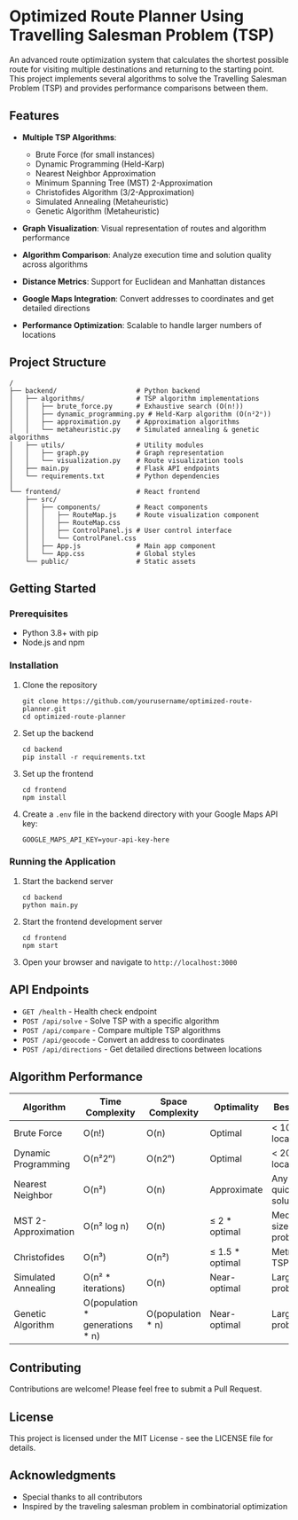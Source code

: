 # Optimized Route Planner Using Travelling Salesman Problem (TSP)

An advanced route optimization system that calculates the shortest possible route for visiting multiple destinations and returning to the starting point. This project implements several algorithms to solve the Travelling Salesman Problem (TSP) and provides performance comparisons between them.

## Features

- **Multiple TSP Algorithms**:
  - Brute Force (for small instances)
  - Dynamic Programming (Held-Karp)
  - Nearest Neighbor Approximation
  - Minimum Spanning Tree (MST) 2-Approximation
  - Christofides Algorithm (3/2-Approximation)
  - Simulated Annealing (Metaheuristic)
  - Genetic Algorithm (Metaheuristic)

- **Graph Visualization**: Visual representation of routes and algorithm performance
- **Algorithm Comparison**: Analyze execution time and solution quality across algorithms
- **Distance Metrics**: Support for Euclidean and Manhattan distances
- **Google Maps Integration**: Convert addresses to coordinates and get detailed directions
- **Performance Optimization**: Scalable to handle larger numbers of locations

## Project Structure

```
/
├── backend/                    # Python backend
│   ├── algorithms/             # TSP algorithm implementations
│   │   ├── brute_force.py      # Exhaustive search (O(n!))
│   │   ├── dynamic_programming.py # Held-Karp algorithm (O(n²2ⁿ))
│   │   ├── approximation.py    # Approximation algorithms
│   │   └── metaheuristic.py    # Simulated annealing & genetic algorithms
│   ├── utils/                  # Utility modules
│   │   ├── graph.py            # Graph representation
│   │   └── visualization.py    # Route visualization tools
│   ├── main.py                 # Flask API endpoints
│   └── requirements.txt        # Python dependencies
│
└── frontend/                   # React frontend
    ├── src/
    │   ├── components/         # React components
    │   │   ├── RouteMap.js     # Route visualization component
    │   │   ├── RouteMap.css
    │   │   ├── ControlPanel.js # User control interface 
    │   │   └── ControlPanel.css
    │   ├── App.js              # Main app component
    │   └── App.css             # Global styles
    └── public/                 # Static assets
```

## Getting Started

### Prerequisites

- Python 3.8+ with pip
- Node.js and npm

### Installation

1. Clone the repository
   ```
   git clone https://github.com/yourusername/optimized-route-planner.git
   cd optimized-route-planner
   ```

2. Set up the backend
   ```
   cd backend
   pip install -r requirements.txt
   ```

3. Set up the frontend
   ```
   cd frontend
   npm install
   ```

4. Create a `.env` file in the backend directory with your Google Maps API key:
   ```
   GOOGLE_MAPS_API_KEY=your-api-key-here
   ```

### Running the Application

1. Start the backend server
   ```
   cd backend
   python main.py
   ```

2. Start the frontend development server
   ```
   cd frontend
   npm start
   ```

3. Open your browser and navigate to `http://localhost:3000`

## API Endpoints

- `GET /health` - Health check endpoint
- `POST /api/solve` - Solve TSP with a specific algorithm
- `POST /api/compare` - Compare multiple TSP algorithms
- `POST /api/geocode` - Convert an address to coordinates
- `POST /api/directions` - Get detailed directions between locations

## Algorithm Performance

| Algorithm | Time Complexity | Space Complexity | Optimality | Best For |
|-----------|----------------|------------------|------------|----------|
| Brute Force | O(n!) | O(n) | Optimal | < 10 locations |
| Dynamic Programming | O(n²2ⁿ) | O(n2ⁿ) | Optimal | < 20 locations |
| Nearest Neighbor | O(n²) | O(n) | Approximate | Any size, quick solutions |
| MST 2-Approximation | O(n² log n) | O(n) | ≤ 2 * optimal | Medium-sized problems |
| Christofides | O(n³) | O(n²) | ≤ 1.5 * optimal | Metric TSPs |
| Simulated Annealing | O(n² * iterations) | O(n) | Near-optimal | Large problems |
| Genetic Algorithm | O(population * generations * n) | O(population * n) | Near-optimal | Large problems |

## Contributing

Contributions are welcome! Please feel free to submit a Pull Request.

## License

This project is licensed under the MIT License - see the LICENSE file for details.

## Acknowledgments

- Special thanks to all contributors
- Inspired by the traveling salesman problem in combinatorial optimization